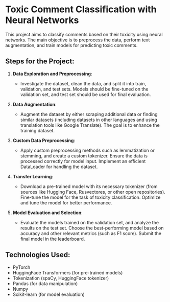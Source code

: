 # Toxic Comment Classification with Neural Networks

This project aims to classify comments based on their toxicity using neural networks. The main objective is to preprocess the data, perform text augmentation, and train models for predicting toxic comments.

## Steps for the Project:

1. **Data Exploration and Preprocessing**:
   - Investigate the dataset, clean the data, and split it into train, validation, and test sets. Models should be fine-tuned on the validation set, and test set should be used for final evaluation. 

2. **Data Augmentation**:
   - Augment the dataset by either scraping additional data or finding similar datasets (including datasets in other languages and using translation tools like Google Translate). The goal is to enhance the training dataset.

3. **Custom Data Preprocessing**:
   - Apply custom preprocessing methods such as lemmatization or stemming, and create a custom tokenizer. Ensure the data is processed correctly for model input. Implement an efficient DataLoader for handling the dataset.

4. **Transfer Learning**:
   - Download a pre-trained model with its necessary tokenizer (from sources like Hugging Face, Rusvectores, or other open repositories). Fine-tune the model for the task of toxicity classification. Optimize and tune the model for better performance.

5. **Model Evaluation and Selection**:
   - Evaluate the models trained on the validation set, and analyze the results on the test set. Choose the best-performing model based on accuracy and other relevant metrics (such as F1 score). Submit the final model in the leaderboard.

## Technologies Used:
- PyTorch
- HuggingFace Transformers (for pre-trained models)
- Tokenization (spaCy, HuggingFace tokenizer)
- Pandas (for data manipulation)
- Numpy
- Scikit-learn (for model evaluation)
